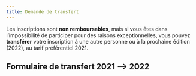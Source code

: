 ```yaml
---
title: Demande de transfert
---
```


Les inscriptions sont **non remboursables**, mais si vous êtes dans l’impossibilité de participer pour des raisons exceptionnelles, vous pouvez **transférer** votre inscription à une autre personne ou à la prochaine édition (2022), au tarif préférentiel 2021.

## Formulaire de transfert 2021 --> 2022

<script type="text/javascript" src="//campagnes.demimarathondeblainville.com/form/generate.js?id=13"></script>

